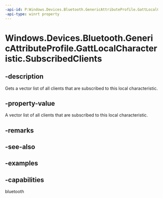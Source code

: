 ```yaml
---
-api-id: P:Windows.Devices.Bluetooth.GenericAttributeProfile.GattLocalCharacteristic.SubscribedClients
-api-type: winrt property
---
```


<!-- Property syntax.
public IVectorView<GattSubscribedClient> SubscribedClients { get; }
-->

# Windows.Devices.Bluetooth.GenericAttributeProfile.GattLocalCharacteristic.SubscribedClients

## -description
Gets a vector list of all clients that are subscribed to this local characteristic.

## -property-value
A vector list of all clients that are subscribed to this local characteristic.

## -remarks

## -see-also

## -examples


## -capabilities
bluetooth
